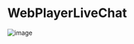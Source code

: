 # WebPlayerLiveChat


![image](https://user-images.githubusercontent.com/31204271/78502010-c0688b80-7799-11ea-8fcf-6c8c5e9d2b3a.png)


